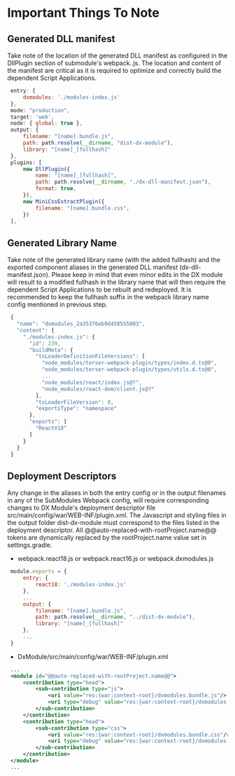 # Important Things To Note

## Generated DLL manifest

Take note of the location of the generated DLL manifest as configured in the DllPlugin section of submodule's webpack.<dxmodules>.js. The location and content of the manifest are critical as it is required to optimize and correctly build the dependent Script Applications.

   ```js
    entry: {
        dxmodules: './modules-index.js'
    },
    mode: "production",
    target: 'web',
    node: { global: true },
    output: {
        filename: "[name].bundle.js",
        path: path.resolve(__dirname, "dist-dx-module"),
        library: "[name]_[fullhash]"
    },
    plugins: [
        new DllPlugin({
            name: "[name]_[fullhash]",
            path: path.resolve(__dirname, "./dx-dll-manifest.json"),
            format: true,
        }),
        new MiniCssExtractPlugin({
            filename: "[name].bundle.css",
        })
    ],
   ```

## Generated Library Name

Take note of the generated library name (with the added fullhash) and the exported component aliases in the generated DLL manifest (dx-dll-manifest.json). Please keep in mind that even minor edits in the DX module will result to a modified fullhash in the library name that will then require the dependent Script Applications to be rebuilt and redeployed. It is recommended to keep the fullhash suffix in the webpack library name config mentioned in previous step.

   ```js
    {
      "name": "dxmodules_2a35376eb9d458555803",
      "content": {
        "./modules-index.js": {
          "id": 239,
          "buildMeta": {
            "tsLoaderDefinitionFileVersions": [
              "node_modules/terser-webpack-plugin/types/index.d.ts@0",
              "node_modules/terser-webpack-plugin/types/utils.d.ts@0",
              ...
              "node_modules/react/index.js@?",
              "node_modules/react-dom/client.js@?"
            ],
            "tsLoaderFileVersion": 0,
            "exportsType": "namespace"
          },
          "exports": [
            "ReactV18"
          ]
        }
      }
    }
   ```

## Deployment Descriptors

Any change in the aliases in both the entry config or in the output filenames in any of the SubModules Webpack config, will require corresponding changes to DX Module's deployment descriptor file src/main/config/war/WEB-INF/plugin.xml. The Javascript and styling files in the output folder dist-dx-module must correspond to the files listed in the  deployment descriptor. All @@auto-replaced-with-rootProject.name@@ tokens are dynamically replaced by the rootProject.name value set in settings.gradle.

   - webpack.react18.js or webpack.react16.js or webpack.dxmodules.js
   ```js
    module.exports = {
        entry: {
            react18: './modules-index.js'
        },
        ...
        output: {
            filename: "[name].bundle.js",
            path: path.resolve(__dirname, "../dist-dx-module"),
            library: "[name]_[fullhash]"
        },
        ...
    } 
   ```
   - DxModule/src/main/config/war/WEB-INF/plugin.xml
   ```xml
    ...
    <module id="@@auto-replaced-with-rootProject.name@@">
        <contribution type="head">
            <sub-contribution type="js">
                <uri value="res:{war:context-root}/dxmodules.bundle.js"/>
                <uri type="debug" value="res:{war:context-root}/dxmodules.bundle.js"/>
            </sub-contribution>
        </contribution>
        <contribution type="head">
            <sub-contribution type="css">
                <uri value="res:{war:context-root}/dxmodules.bundle.css"/>
                <uri type="debug" value="res:{war:context-root}/dxmodules.bundle.css"/>
            </sub-contribution>
        </contribution>
    </module>
    ...
   ```
